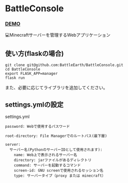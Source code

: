 # BattleConsole
### [DEMO](http://dev.mydd.jp:5000)
💻Minecraftサーバーを管理するWebアプリケーション<br />

## 使い方(flaskの場合)
```
git clone git@github.com:BattleEarth/BattleConsole.git
cd BattleConsole
export FLASK_APP=manager
flask run
```
また、必要に応じてライブラリを追加してください。

## settings.ymlの設定
settings.yml
```
password: Webで使用するパスワード

root-directory: File Managerでのルートパス(最下層)

server:
  サーバー名(PythonのサーバーIDとして使用されます):
    name: Web上で表示されるサーバー名
    directory: jarファイルがあるディレクトリ
    command: サーバーを起動するコマンド
    screen-id: GNU screenで使用されるセッション名
    type: サーバータイプ（proxy または minecraft）

